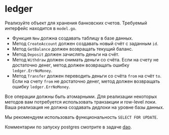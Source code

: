 # ledger

Реализуйте объект для хранения банковских счетов. Требуемый интерфейс находится в `model.go`.

- Функция `New` должна создавать таблицу в базе данных.
- Метод `CreateAccount` должен создавать новый счёт с заданным `id`.
- Метод `GetBalance` должен возвращать текущий баланс.
- Метод `Deposit` должен зачислять деньги на счёт.
- Метод `Withdraw` должен снимать деньги со счёта.
  Если на счету не достаточно денег, метод должен возвращать ошибку `ledger.ErrNoMoney`.
- Метод `Transfer` должен переводить деньги со счёта `from` на счёт `to`.
  Если на счету `from` не достаточно денег, метод должен возвращать ошибку `ledger.ErrNoMoney`.

Все операции должны быть атомарными. Для реализации некоторых методов
вам потребуется использовать транзакции и row-level локи. Ваша реализация не должна создавать дедлоки на уровне базы данных.

Мы рекомендуем использовать функциональность `SELECT FOR UPDATE`.

Комментарии по запуску postgres смотрите в задаче [dao](../dao/).
